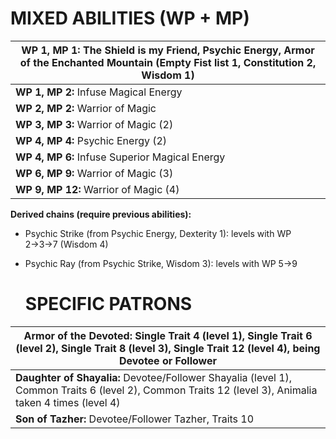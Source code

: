 # MIXED ABILITIES (WP + MP)

| **WP 1, MP 1:** The Shield is my Friend, Psychic Energy, Armor of the Enchanted Mountain (Empty Fist list 1, Constitution 2, Wisdom 1) |
| --- |
| **WP 1, MP 2:** Infuse Magical Energy |
| **WP 2, MP 2:** Warrior of Magic |
| **WP 3, MP 3:** Warrior of Magic (2) |
| **WP 4, MP 4:** Psychic Energy (2) |
| **WP 4, MP 6:** Infuse Superior Magical Energy |
| **WP 6, MP 9:** Warrior of Magic (3) |
| **WP 9, MP 12:** Warrior of Magic (4) |

**Derived chains (require previous abilities):**
- Psychic Strike (from Psychic Energy, Dexterity 1): levels with WP 2→3→7 (Wisdom 4)
- Psychic Ray (from Psychic Strike, Wisdom 3): levels with WP 5→9
	

	# SPECIFIC PATRONS

| **Armor of the Devoted:** Single Trait 4 (level 1), Single Trait 6 (level 2), Single Trait 8 (level 3), Single Trait 12 (level 4), being Devotee or Follower |
| --- |
| **Daughter of Shayalia:** Devotee/Follower Shayalia (level 1), Common Traits 6 (level 2), Common Traits 12 (level 3), Animalia taken 4 times (level 4) |
| **Son of Tazher:** Devotee/Follower Tazher, Traits 10 |